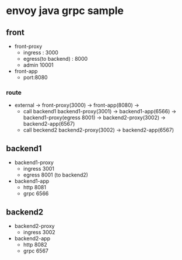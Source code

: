 # envoy java grpc sample

## front

+ front-proxy
    + ingress : 3000
    + egress(to backend) : 8000
    + admin 10001
+ front-app
    + port:8080

### route

+ external -> front-proxy(3000) -> front-app(8080) ->
  + call backend1  backend1-proxy(3001) -> backend1-app(6566) -> backend1-proxy(egress 8001) -> backend2-proxy(3002) -> backend2-app(6567)
  + call beckend2  backend2-proxy(3002) -> backend2-app(6567)
## backend1

+ backend1-proxy
    + ingress 3001
    + egress 8001 (to backend2)
+ backend1-app
    + http 8081
    + grpc 6566


## backend2

+ backend2-proxy
    + ingress 3002
+ backend2-app
    + http 8082
    + grpc 6567

